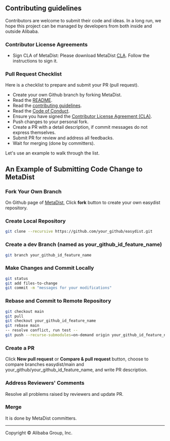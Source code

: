 ## Contributing guidelines

Contributors are welcome to submit their code and ideas. In a long run, we hope this project can be managed by developers from both inside and outside Alibaba.

### Contributor License Agreements

* Sign CLA of MetaDist:
  Please download MetaDist [CLA](https://gist.github.com/alibaba-oss/151a13b0a72e44ba471119c7eb737d74). Follow the instructions to sign it.

### Pull Request Checklist

Here is a checklist to prepare and submit your PR (pull request).

* Create your own Github branch by forking MetaDist.
* Read the [README](README.md).
* Read the [contributing guidelines](CONTRIBUTING.md).
* Read the [Code of Conduct](CODE_OF_CONDUCT.md).
* Ensure you have signed the
  [Contributor License Agreement (CLA)](https://gist.github.com/alibaba-oss/151a13b0a72e44ba471119c7eb737d74).
* Push changes to your personal fork.
* Create a PR with a detail description, if commit messages do not express themselves.
* Submit PR for review and address all feedbacks.
* Wait for merging (done by committers).

Let's use an example to walk through the list.

## An Example of Submitting Code Change to MetaDist

### Fork Your Own Branch

On Github page of [MetaDist](https://github.com/alibaba/easydist), Click **fork** button to create your own easydist repository.

### Create Local Repository
```bash
git clone --recursive https://github.com/your_github/easydist.git
```
### Create a dev Branch (named as your_github_id_feature_name)
```bash
git branch your_github_id_feature_name
```
### Make Changes and Commit Locally
```bash
git status
git add files-to-change
git commit -m "messages for your modifications"
```

### Rebase and Commit to Remote Repository
```bash
git checkout main
git pull
git checkout your_github_id_feature_name
git rebase main
-- resolve conflict, run test --
git push --recurse-submodules=on-demand origin your_github_id_feature_name
```

### Create a PR
Click **New pull request** or **Compare & pull request** button, choose to compare branches easydist/main and your_github/your_github_id_feature_name, and write PR description.

### Address Reviewers' Comments
Resolve all problems raised by reviewers and update PR.

### Merge
It is done by MetaDist committers.
___

Copyright © Alibaba Group, Inc.
